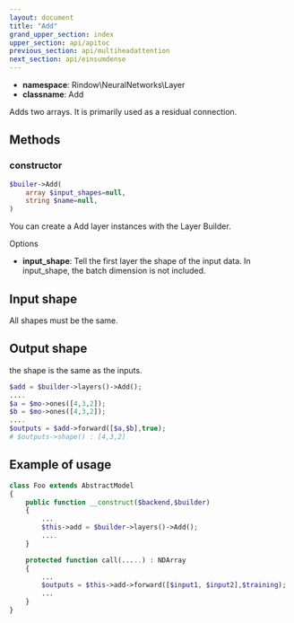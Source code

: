 ```yaml
---
layout: document
title: "Add"
grand_upper_section: index
upper_section: api/apitoc
previous_section: api/multiheadattention
next_section: api/einsumdense
---
```


- **namespace**: Rindow\NeuralNetworks\Layer
- **classname**: Add

Adds two arrays. It is primarily used as a residual connection. 

Methods
-------

### constructor
```php
$builer->Add(
    array $input_shapes=null,
    string $name=null,
)
```
You can create a Add layer instances with the Layer Builder.


Options

- **input_shape**: Tell the first layer the shape of the input data. In input_shape, the batch dimension is not included.

Input shape
-----------
All shapes must be the same.

Output shape
------------
the shape is the same as the inputs.

```php
$add = $builder->layers()->Add();
....
$a = $mo->ones([4,3,2]);
$b = $mo->ones([4,3,2]);
....
$outputs = $add->forward([$a,$b],true);
# $outputs->shape() : [4,3,2]
```


Example of usage
----------------

```php
class Foo extends AbstractModel
{
    public function __construct($backend,$builder)
    {
        ...
        $this->add = $builder->layers()->Add();
        ....
    }

    protected function call(.....) : NDArray
    {
        ...
        $outputs = $this->add->forward([$input1, $input2],$training);
        ...
    }
}
```
